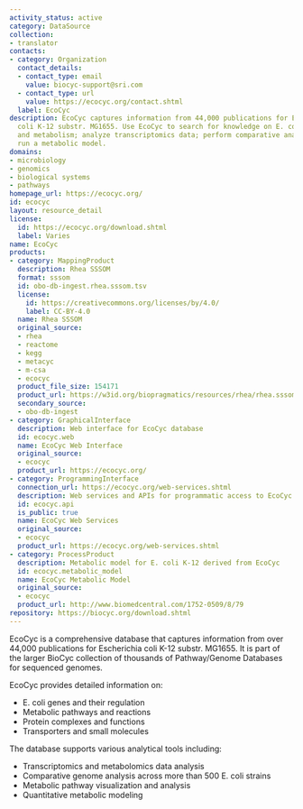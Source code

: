 ```yaml
---
activity_status: active
category: DataSource
collection:
- translator
contacts:
- category: Organization
  contact_details:
  - contact_type: email
    value: biocyc-support@sri.com
  - contact_type: url
    value: https://ecocyc.org/contact.shtml
  label: EcoCyc
description: EcoCyc captures information from 44,000 publications for Escherichia
  coli K-12 substr. MG1655. Use EcoCyc to search for knowledge on E. coli genes, regulation,
  and metabolism; analyze transcriptomics data; perform comparative analyses; and
  run a metabolic model.
domains:
- microbiology
- genomics
- biological systems
- pathways
homepage_url: https://ecocyc.org/
id: ecocyc
layout: resource_detail
license:
  id: https://ecocyc.org/download.shtml
  label: Varies
name: EcoCyc
products:
- category: MappingProduct
  description: Rhea SSSOM
  format: sssom
  id: obo-db-ingest.rhea.sssom.tsv
  license:
    id: https://creativecommons.org/licenses/by/4.0/
    label: CC-BY-4.0
  name: Rhea SSSOM
  original_source:
  - rhea
  - reactome
  - kegg
  - metacyc
  - m-csa
  - ecocyc
  product_file_size: 154171
  product_url: https://w3id.org/biopragmatics/resources/rhea/rhea.sssom.tsv
  secondary_source:
  - obo-db-ingest
- category: GraphicalInterface
  description: Web interface for EcoCyc database
  id: ecocyc.web
  name: EcoCyc Web Interface
  original_source:
  - ecocyc
  product_url: https://ecocyc.org/
- category: ProgrammingInterface
  connection_url: https://ecocyc.org/web-services.shtml
  description: Web services and APIs for programmatic access to EcoCyc data
  id: ecocyc.api
  is_public: true
  name: EcoCyc Web Services
  original_source:
  - ecocyc
  product_url: https://ecocyc.org/web-services.shtml
- category: ProcessProduct
  description: Metabolic model for E. coli K-12 derived from EcoCyc
  id: ecocyc.metabolic_model
  name: EcoCyc Metabolic Model
  original_source:
  - ecocyc
  product_url: http://www.biomedcentral.com/1752-0509/8/79
repository: https://biocyc.org/download.shtml
---
```

EcoCyc is a comprehensive database that captures information from over 44,000 publications for Escherichia coli K-12 substr. MG1655. It is part of the larger BioCyc collection of thousands of Pathway/Genome Databases for sequenced genomes. 

EcoCyc provides detailed information on:
- E. coli genes and their regulation
- Metabolic pathways and reactions
- Protein complexes and functions
- Transporters and small molecules

The database supports various analytical tools including:
- Transcriptomics and metabolomics data analysis
- Comparative genome analysis across more than 500 E. coli strains
- Metabolic pathway visualization and analysis
- Quantitative metabolic modeling